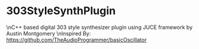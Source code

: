 # 303StyleSynthPlugin
\nC++ based digital 303 style synthesizer plugin using JUCE framework by Austin Montgomery
\nInspired By: <a>https://github.com/TheAudioProgrammer/basicOscillator</a>
